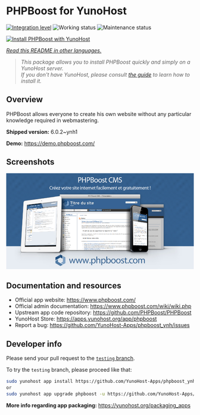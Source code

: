 <!--
N.B.: This README was automatically generated by <https://github.com/YunoHost/apps/tree/master/tools/readme_generator>
It shall NOT be edited by hand.
-->

# PHPBoost for YunoHost

[![Integration level](https://dash.yunohost.org/integration/phpboost.svg)](https://dash.yunohost.org/appci/app/phpboost) ![Working status](https://ci-apps.yunohost.org/ci/badges/phpboost.status.svg) ![Maintenance status](https://ci-apps.yunohost.org/ci/badges/phpboost.maintain.svg)

[![Install PHPBoost with YunoHost](https://install-app.yunohost.org/install-with-yunohost.svg)](https://install-app.yunohost.org/?app=phpboost)

*[Read this README in other languages.](./ALL_README.md)*

> *This package allows you to install PHPBoost quickly and simply on a YunoHost server.*  
> *If you don't have YunoHost, please consult [the guide](https://yunohost.org/install) to learn how to install it.*

## Overview

PHPBoost allows everyone to create his own website without any particular knowledge required in webmastering.

**Shipped version:** 6.0.2~ynh1

**Demo:** <https://demo.phpboost.com/>

## Screenshots

![Screenshot of PHPBoost](./doc/screenshots/screenshot.png)

## Documentation and resources

- Official app website: <https://www.phpboost.com/>
- Official admin documentation: <https://www.phpboost.com/wiki/wiki.php>
- Upstream app code repository: <https://github.com/PHPBoost/PHPBoost>
- YunoHost Store: <https://apps.yunohost.org/app/phpboost>
- Report a bug: <https://github.com/YunoHost-Apps/phpboost_ynh/issues>

## Developer info

Please send your pull request to the [`testing` branch](https://github.com/YunoHost-Apps/phpboost_ynh/tree/testing).

To try the `testing` branch, please proceed like that:

```bash
sudo yunohost app install https://github.com/YunoHost-Apps/phpboost_ynh/tree/testing --debug
or
sudo yunohost app upgrade phpboost -u https://github.com/YunoHost-Apps/phpboost_ynh/tree/testing --debug
```

**More info regarding app packaging:** <https://yunohost.org/packaging_apps>

